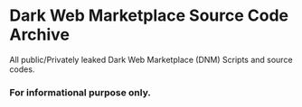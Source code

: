 # Dark Web Marketplace Source Code Archive

All public/Privately leaked Dark Web Marketplace (DNM) Scripts and source codes.

### For informational purpose only.
